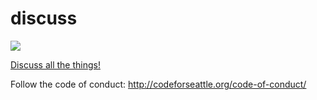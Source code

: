 # discuss

<a href="http://openseattleslack.herokuapp.com"><img src="http://openseattleslack.herokuapp.com/badge.svg"></a>

[Discuss all the things!](https://github.com/codeforseattle/discuss/issues)

Follow the code of conduct: http://codeforseattle.org/code-of-conduct/

